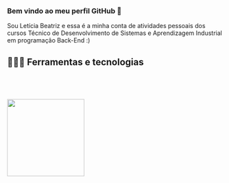 ### Bem vindo ao meu perfil GitHub 👋
Sou Letícia Beatriz e essa é a minha conta de atividades pessoais dos cursos Técnico de Desenvolvimento de Sistemas e Aprendizagem Industrial em programação Back-End :)

## 👩🏻‍💻 Ferramentas e tecnologias
<div style="display : inline_block"><br/>
  <img align="center" alt="" src="https://img.shields.io/badge/Shell_Script-121011?style=for-the-badge&logo=gnu-bash&logoColor=white" />
  <img align="center" alt="" src="https://img.shields.io/badge/PostgreSQL-316192?style=for-the-badge&logo=postgresql&logoColor=white" />
  <img align="center" alt="" src="https://img.shields.io/badge/HTML-239120?style=for-the-badge&logo=html5&logoColor=white" />
  <img align="center" alt="" src="https://img.shields.io/badge/CSS-239120?&style=for-the-badge&logo=css3&logoColor=white" />
  <img align="center" alt="" src="https://img.shields.io/badge/JavaScript-F7DF1E?style=for-the-badge&logo=javascript&logoColor=black" />
  <img align="center" alt="" src="https://img.shields.io/badge/Java-ED8B00?style=for-the-badge&logo=openjdk&logoColor=white" />
  <img align="center" alt="" src="" />
  <img align="center" alt="" src="" />
  <img align="center" alt="" src="" />
</div>

###

<img height="180em" src="https://github-readme-stats.vercel.app/api/top-langs/?username=let1ci4b&layout=compact&langs_count=7&theme=dracula"/>
